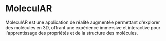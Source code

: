 # MoleculAR

MoleculAR est une application de réalité augmentée permettant d'explorer des molécules en 3D, offrant une expérience immersive et interactive pour l'apprentissage des propriétés et de la structure des molécules.
